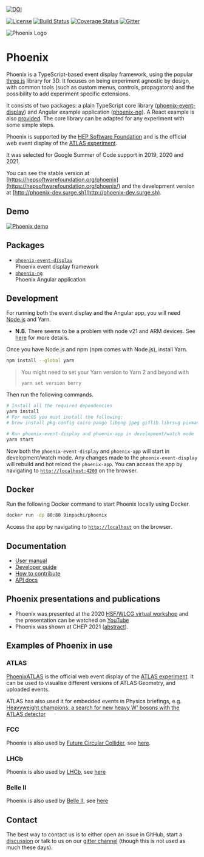 [![DOI](https://zenodo.org/badge/135442382.svg)](https://zenodo.org/badge/latestdoi/135442382)

[![License][license-img]][license-url]
[![Build Status][build-img]][build-link]
[![Coverage Status](https://coveralls.io/repos/github/HSF/phoenix/badge.svg?branch=master)](https://coveralls.io/github/HSF/phoenix?branch=master)
[![Gitter](https://badges.gitter.im/phoenix-developers/community.svg)](https://gitter.im/phoenix-developers/community?utm_source=badge&utm_medium=badge&utm_campaign=pr-badge)

[build-img]: https://github.com/HSF/phoenix/actions/workflows/main.yml/badge.svg?branch=master
[build-link]: https://github.com/HSF/phoenix/actions/workflows/main.yml?query=branch%3Amaster
[license-img]: https://img.shields.io/github/license/hsf/phoenix.svg
[license-url]: https://github.com/hsf/phoenix/blob/main/LICENSE

![Phoenix Logo](https://raw.github.com/HSF/phoenix/master/packages/phoenix-ng/projects/phoenix-app/src/assets/images/logo-text.svg)

# Phoenix

Phoenix is a TypeScript-based event display framework, using the popular [three.js](https://threejs.org) library for 3D. It focuses on being experiment agnostic by design, with common tools (such as custom menus, controls, propagators) and the possibility to add experiment specific extensions.

It consists of two packages: a plain TypeScript core library ([phoenix-event-display](./packages/phoenix-event-display/README.md)) and Angular example application ([phoenix-ng](./packages/phoenix-ng/README.md)). A React example is also [provided](https://github.com/9inpachi/phoenix-react). The core library can be adapted for any experiment with some simple steps.

Phoenix is supported by the [HEP Software Foundation](https://hepsoftwarefoundation.org) and is the official web event display of the [ATLAS experiment](https://atlas.cern).

It was selected for Google Summer of Code support in 2019, 2020 and 2021.

You can see the stable version at [https://hepsoftwarefoundation.org/phoenix](https://hepsoftwarefoundation.org/phoenix/) and the development version at [http://phoenix-dev.surge.sh](http://phoenix-dev.surge.sh).

## Demo

[![Phoenix demo](https://raw.github.com/HSF/phoenix/master/packages/phoenix-ng/projects/phoenix-app/src/assets/images/video-cover.png)](https://www.youtube.com/watch?v=ETtkZ-mnzgQ)

## Packages

* [`phoenix-event-display`](./packages/phoenix-event-display/)  
  Phoenix event display framework
* [`phoenix-ng`](./packages/phoenix-ng/)  
  Phoenix Angular application

## Development

For running both the event display and the Angular app, you will need [Node.js](https://nodejs.org/en/download/) and Yarn.

* **N.B.** There seems to be a problem with node v21 and ARM devices. See [here](https://github.com/HSF/phoenix/issues/627) for more details.

Once you have Node.js and npm (npm comes with Node.js), install Yarn.

```sh
npm install --global yarn
```

> You might need to set your Yarn version to Yarn 2 and beyond with
> ```
> yarn set version berry
> ```

Then run the following commands.

```sh
# Install all the required dependencies
yarn install
# For macOS you must install the following:
# brew install pkg-config cairo pango libpng jpeg giflib librsvg pixman

# Run phoenix-event-display and phoenix-app in development/watch mode
yarn start
```

Now both the `phoenix-event-display` and `phoenix-app` will start in development/watch mode. Any changes made to the `phoenix-event-display` will rebuild and hot reload the `phoenix-app`. You can access the app by navigating to [`http://localhost:4200`](http://localhost:4200) on the browser.

## Docker

Run the following Docker command to start Phoenix locally using Docker.

```sh
docker run -dp 80:80 9inpachi/phoenix
```

Access the app by navigating to [`http://localhost`](http://localhost) on the browser.

## Documentation

* [User manual](./guides/users.md)
* [Developer guide](./guides/developers#readme)
* [How to contribute](./CONTRIBUTING.md)
* [API docs](https://hepsoftwarefoundation.org/phoenix/api-docs/)

## Phoenix presentations and publications

* Phoenix was presented at the 2020 [HSF/WLCG virtual workshop](https://indico.cern.ch/event/941278/contributions/4084836/) and the presentation can be watched on [YouTube](https://www.youtube.com/watch?v=aFvlf9TpyEc&t=347s)
* Phoenix was shown at CHEP 2021 ([abstract](https://www.epj-conferences.org/articles/epjconf/pdf/2021/05/epjconf_chep2021_01007.pdf)).

## Examples of Phoenix in use

### ATLAS
[PhoenixATLAS](https://github.com/ATLAS-experiment/PhoenixATLAS) is the official web event display of the [ATLAS experiment](https://atlas.cern). It can be used to visualise different versions of ATLAS Geometry, and uploaded events.

ATLAS has also used it for embedded events in Physics briefings, e.g. [Heavyweight champions: a search for new heavy W' bosons with the ATLAS detector](https://www.google.com/url?sa=t&rct=j&q=&esrc=s&source=web&cd=&cad=rja&uact=8&ved=2ahUKEwi5vtnp8Yr8AhWw9LsIHeSPBRoQFnoECCAQAQ&url=https%3A%2F%2Fatlas.cern%2Fupdates%2Fbriefing%2Fsearch-heavy-W-bosons&usg=AOvVaw3RpPlPkM5i4gdk2S27cX-C)

### FCC
Phoenix is also used by [Future Circular Collider](https://fcc.web.cern.ch), see [here](https://fccsw.web.cern.ch/fccsw/phoenix/).

### LHCb
Phoenix is also used by [LHCb](http://lhcb.web.cern.ch), see [here](https://lhcb-eventdisplay.web.cern.ch/)

### Belle II
Phoenix is also used by [Belle II](https://www.belle2.org), see [here](https://display.belle2.org/)


## Contact
The best way to contact us is to either open an issue in GitHub, start a [discussion](https://github.com/HSF/phoenix/discussions) or talk to us on our [gitter channel](https://gitter.im/phoenix-developers/community) (though this is not used as much these days).
